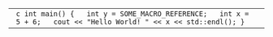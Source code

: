 |                                                                                                                         |   |
|:-----------------------------------------------------------------------------------------------------------------------:|:-:|
| ```c int main() {   int y = SOME_MACRO_REFERENCE;   int x = 5 + 6;   cout << "Hello World! " << x << std::endl(); } ``` |   |
